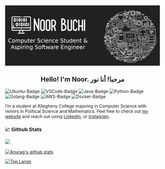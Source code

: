 [![Header](banner2.png)](https://noorbuchi.netlify.app//)

## <center> Hello! I'm Noor. مرحبا! أنا نور</center>

![Ubuntu-Badge](https://img.shields.io/badge/OS-Ubuntu-informational?style=flat&logo=ubuntu&logoColor=dd4814&color=dd4814)
![VSCode-Badge](https://img.shields.io/badge/Editor-VSCode-informational?style=flat&logo=visual-studio-code&logoColor=0078d7&color=0078d7)
![Java-Badge](https://img.shields.io/badge/Code-Java-informational?style=flat&logo=java&logoColor=white&color=white)
![Python-Badge](https://img.shields.io/badge/Code-Python-informational?style=flat&logo=python&logoColor=yellow&color=blue)
![Golang-Badge](https://img.shields.io/badge/Code-Golang-informational?style=flat&logo=go&logoColor=29BEB0&color=29BEB0)
![AWS-Badge](https://img.shields.io/badge/Tools-EC2-informational?style=flat&logo=amazon-aws&logoColor=FF9900&color=FF9900)
![Docker-Badge](https://img.shields.io/badge/Tools-Docker-informational?style=flat&logo=docker&logoColor=0db7ed&color=0db7ed)

I’m a student at Allegheny College majoring in Computer Science with minors in
Political Science and Mathematics. Feel free to check out [my
website](https://noorbuchi.netlify.app/) and reach out using [LinkedIn](https://www.linkedin.com/in/noorbuchi/),
or [Instagram](https://www.instagram.com/noor_buchi/).

### 📈 Github Stats

![](https://komarev.com/ghpvc/?username=noorbuchi&color=209ac9)

[![Anurag's github
stats](https://github-readme-stats.vercel.app/api?username=noorbuchi&count_private=true&show_icons=true&theme=react)](https://github.com/anuraghazra/github-readme-stats)

[![Top
Langs](https://github-readme-stats.vercel.app/api/top-langs/?username=noorbuchi&langs_count=8&layout=compact&theme=react)](https://github.com/anuraghazra/github-readme-stats)
